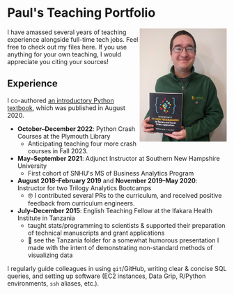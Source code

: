 # Paul's Teaching Portfolio
<img src="https://raw.githubusercontent.com/paulkaefer/Teaching_Portfolio/main/Photos/Paul_with_Python_textbook.jpg" align="right" alt="Photo of me with the textbook I co-authored." title="Photo of me with the textbook I co-authored." width="200">
I have amassed several years of teaching experience alongside full-time tech jobs. Feel free to check out my files here. If you use anything for your own teaching, I would appreciate you citing your sources!
<!--<p align="right">I co-authored an introductory Python textbook!</p>-->

## Experience
I co-authored [an introductory Python textbook](https://us.sagepub.com/en-us/nam/introduction-to-python-programming-for-business-and-social-science-applications/book268933), which was published in August 2020.

* **October–December 2022**: Python Crash Courses at the Plymouth Library
  * Anticipating teaching four more crash courses in Fall 2023.
* **May–September 2021**: Adjunct Instructor at Southern New Hampshire University
  * First cohort of SNHU's MS of Business Analytics Program
* **August 2018–February 2019** and **November 2019–May 2020**: Instructor for two Trilogy Analytics Bootcamps
  * 🤓 I contributed several PRs to the curriculum, and received positive feedback from curriculum engineers.
* **July–December 2015**: English Teaching Fellow at the Ifakara Health Institute in Tanzania
  * taught stats/programming to scientists & supported their preparation of technical manuscripts and grant applications
  * 🚙 see the Tanzania folder for a somewhat humorous presentation I made with the intent of demonstrating non-standard methods of visualizing data

I regularly guide colleagues in using `git`/GitHub, writing clear & concise SQL queries, and setting up software (EC2 instances, Data Grip, R/Python environments, `ssh` aliases, etc.).

